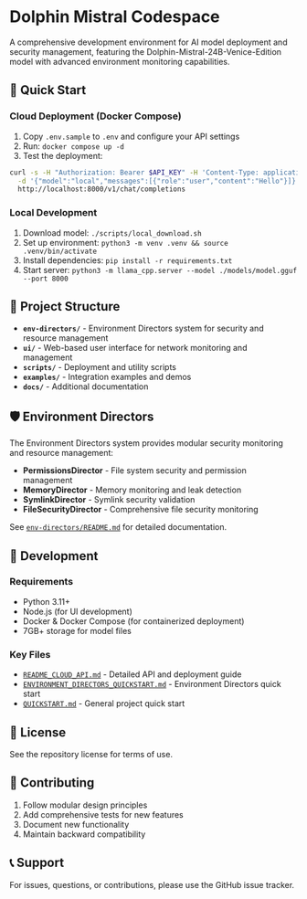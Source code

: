 # Dolphin Mistral Codespace

A comprehensive development environment for AI model deployment and security management, featuring the Dolphin-Mistral-24B-Venice-Edition model with advanced environment monitoring capabilities.

## 🚀 Quick Start

### Cloud Deployment (Docker Compose)
1. Copy `.env.sample` to `.env` and configure your API settings
2. Run: `docker compose up -d`
3. Test the deployment:
```bash
curl -s -H "Authorization: Bearer $API_KEY" -H 'Content-Type: application/json' \
  -d '{"model":"local","messages":[{"role":"user","content":"Hello"}]}' \
  http://localhost:8000/v1/chat/completions
```

### Local Development
1. Download model: `./scripts/local_download.sh`
2. Set up environment: `python3 -m venv .venv && source .venv/bin/activate`
3. Install dependencies: `pip install -r requirements.txt`
4. Start server: `python3 -m llama_cpp.server --model ./models/model.gguf --port 8000`

## 📁 Project Structure

- **`env-directors/`** - Environment Directors system for security and resource management
- **`ui/`** - Web-based user interface for network monitoring and management
- **`scripts/`** - Deployment and utility scripts
- **`examples/`** - Integration examples and demos
- **`docs/`** - Additional documentation

## 🛡️ Environment Directors

The Environment Directors system provides modular security monitoring and resource management:

- **PermissionsDirector** - File system security and permission management
- **MemoryDirector** - Memory monitoring and leak detection  
- **SymlinkDirector** - Symlink security validation
- **FileSecurityDirector** - Comprehensive file security monitoring

See [`env-directors/README.md`](env-directors/README.md) for detailed documentation.

## 🔧 Development

### Requirements
- Python 3.11+
- Node.js (for UI development)
- Docker & Docker Compose (for containerized deployment)
- 7GB+ storage for model files

### Key Files
- [`README_CLOUD_API.md`](README_CLOUD_API.md) - Detailed API and deployment guide
- [`ENVIRONMENT_DIRECTORS_QUICKSTART.md`](ENVIRONMENT_DIRECTORS_QUICKSTART.md) - Environment Directors quick start
- [`QUICKSTART.md`](QUICKSTART.md) - General project quick start

## 📝 License

See the repository license for terms of use.

## 🤝 Contributing

1. Follow modular design principles
2. Add comprehensive tests for new features
3. Document new functionality
4. Maintain backward compatibility

## 📞 Support

For issues, questions, or contributions, please use the GitHub issue tracker.